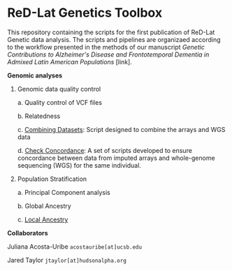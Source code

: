 # ReD-Lat Genetics Toolbox

This repository containing the scripts for the first publication of ReD-Lat Genetic data analysis.
The scripts and pipelines are organizaed according to the workflow presented in the methods of our manuscript *Genetic Contributions to Alzheimer's Disease and Frontotemporal Dementia in Admixed Latin American Populations* [link].



**Genomic analyses**
	
1. Genomic data quality control 

    a. Quality control of VCF files
    
    b. Relatedness
    
    c. [Combining Datasets](/combine_genome_array.sh): Script designed to combine the arrays and WGS data
    
    d. [Check Concordance](/Check-Concordance): A set of scripts developed to ensure concordance between data from imputed arrays and whole-genome sequencing (WGS) for the same individual.

2. Population Stratification

    a. Principal Component analysis
    
    b. Global Ancestry

    c. [Local Ancestry](/phasing_ancestry.sh) 


**Collaborators**

Juliana Acosta-Uribe `acostauribe[at]ucsb.edu`

Jared Taylor `jtaylor[at]hudsonalpha.org`
